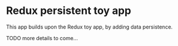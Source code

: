 # Redux persistent toy app

This app builds upon the Redux toy app, by adding data persistence.

TODO more details to come...